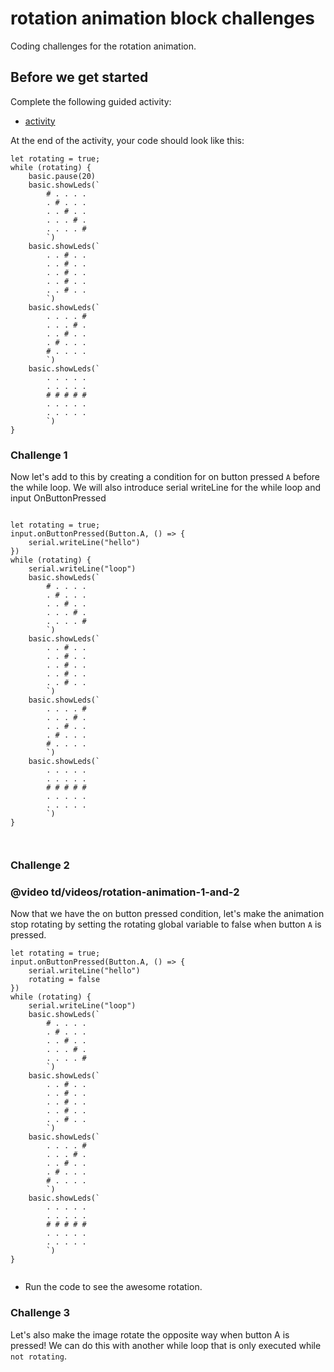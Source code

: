 # rotation animation block challenges

Coding challenges for the rotation animation.

## Before we get started

Complete the following guided activity:

* [activity](/microbit/lessons/rotation-animation/activity)

At the end of the activity, your code should look like this:


```blocks
let rotating = true;
while (rotating) {
    basic.pause(20)
    basic.showLeds(`
        # . . . .
        . # . . .
        . . # . .
        . . . # .
        . . . . #
        `)
    basic.showLeds(`
        . . # . .
        . . # . .
        . . # . .
        . . # . .
        . . # . .
        `)
    basic.showLeds(`
        . . . . #
        . . . # .
        . . # . .
        . # . . .
        # . . . .
        `)
    basic.showLeds(`
        . . . . .
        . . . . .
        # # # # #
        . . . . .
        . . . . .
        `)
}
```


### Challenge 1

Now let's add to this by creating a condition for on button pressed `A` before the while loop. We will also introduce serial writeLine for the while loop and input OnButtonPressed 

```blocks

let rotating = true;
input.onButtonPressed(Button.A, () => {
    serial.writeLine("hello")
})
while (rotating) {
    serial.writeLine("loop")
    basic.showLeds(`
        # . . . .
        . # . . .
        . . # . .
        . . . # .
        . . . . #
        `)
    basic.showLeds(`
        . . # . .
        . . # . .
        . . # . .
        . . # . .
        . . # . .
        `)
    basic.showLeds(`
        . . . . #
        . . . # .
        . . # . .
        . # . . .
        # . . . .
        `)
    basic.showLeds(`
        . . . . .
        . . . . .
        # # # # #
        . . . . .
        . . . . .
        `)
}



```

### Challenge 2

### @video td/videos/rotation-animation-1-and-2

Now that we have the on button pressed condition, let's make the animation stop rotating by setting the rotating global variable to false when button `A` is pressed.

```blocks
let rotating = true;
input.onButtonPressed(Button.A, () => {
    serial.writeLine("hello")
    rotating = false
})
while (rotating) {
    serial.writeLine("loop")
    basic.showLeds(`
        # . . . .
        . # . . .
        . . # . .
        . . . # .
        . . . . #
        `)
    basic.showLeds(`
        . . # . .
        . . # . .
        . . # . .
        . . # . .
        . . # . .
        `)
    basic.showLeds(`
        . . . . #
        . . . # .
        . . # . .
        . # . . .
        # . . . .
        `)
    basic.showLeds(`
        . . . . .
        . . . . .
        # # # # #
        . . . . .
        . . . . .
        `)
}


```

* Run the code to see the awesome rotation.

### Challenge 3

Let's also make the image rotate the opposite way when button A is pressed! We can do this with another while loop that is only executed while `not rotating`.

